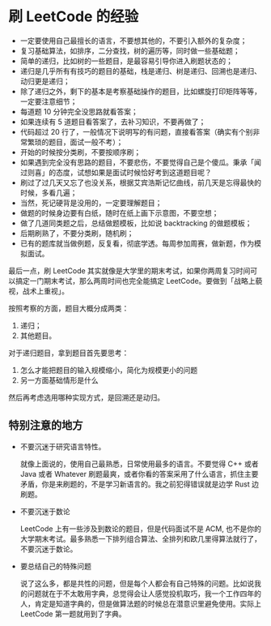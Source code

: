 # 刷 LeetCode 的经验

- 一定要使用自己最擅长的语言，不要想其他的，不要引入额外的复杂度；
- 复习基础算法，如排序，二分查找，树的遍历等，同时做一些基础题；
- 简单的递归，比如树的一些题目，是最容易引导你进入刷题状态的；
- 递归是几乎所有有技巧的题目的基础，栈是递归、树是递归、回溯也是递归、动归更是递归；
- 除了递归之外，剩下的基本是考察基础操作的题目，比如螺旋打印矩阵等等，一定要注意细节；
- 每道题 10 分钟完全没思路就看答案；
- 如果连续有 5 道题目看答案了，去补习知识，不要再做了；
- 代码超过 20 行了，一般情况下说明写的有问题，直接看答案（确实有个别非常繁琐的题目，面试一般不考）；
- 开始的时候按分类刷，不要按顺序刷；
- 如果遇到完全没有思路的题目，不要悲伤，不要觉得自己是个傻瓜。秉承「闻过则喜」的态度，试想如果是面试时候恰好考到这道题目呢？
- 刷过了过几天又忘了也没关系，根据艾宾浩斯记忆曲线，前几天是忘得最快的时候，多看几遍；
- 当然，死记硬背是没用的，一定要理解题目；
- 做题的时候身边要有白纸，随时在纸上画下示意图，不要空想；
- 做了几道同类题之后，总结做题模板，比如说 backtracking 的做题模板；
- 后期刷熟了，不要分类刷，随机刷；
- 已有的题库就当做例题，反复看，彻底学透。每周参加周赛，做新题，作为模拟面试。

最后一点，刷 LeetCode 其实就像是大学里的期末考试，如果你两周复习时间可以搞定一门期末考试，那么两周时间也完全能搞定 LeetCode。要做到「战略上藐视，战术上重视」。

按照考察的方面，题目大概分成两类：

1. 递归；
2. 其他题目。

对于递归题目，拿到题目首先要思考：

1. 怎么才能把题目的输入规模缩小，简化为规模更小的问题
2. 另一方面基础情形是什么

然后再考虑选用哪种实现方式，是回溯还是动归。

## 特别注意的地方

- 不要沉迷于研究语言特性。

    就像上面说的，使用自己最熟悉，日常使用最多的语言。不要觉得 C++ 或者 Java 或者 Whatever 刷题最爽，或者你看的答案采用了什么语言，抓住主要矛盾，你是来刷题的，不是学习新语言的。我之前犯得错误就是边学 Rust 边刷题。

- 不要沉迷于数论

    LeetCode 上有一些涉及到数论的题目，但是代码面试不是 ACM, 也不是你的大学期末考试。最多熟悉一下排列组合算法、全排列和欧几里得算法就行了，不要沉迷于数论。

- 要总结自己的特殊问题

    说了这么多，都是共性的问题，但是每个人都会有自己特殊的问题。比如说我的问题就在于不太敢用字典，总觉得会让人感觉投机取巧，我一个工作四年的人，肯定是知道字典的，但是做算法题的时候总在潜意识里避免使用。实际上 LeetCode 第一题就用到了字典。